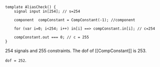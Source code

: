 ```
template AliasCheck() {
    signal input in[254]; // s=254

    component  compConstant = CompConstant(-1); //component

    for (var i=0; i<254; i++) in[i] ==> compConstant.in[i]; // c=254
    
    compConstant.out === 0; // c = 255
}
```
254 signals and 255 constraints. The dof of [[CompConstant]] is 253.

`dof = 252`.